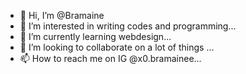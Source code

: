 - 👋 Hi, I’m @Bramaine
- 👀 I’m interested in writing codes and programming...
- 🌱 I’m currently learning webdesign...
- 💞️ I’m looking to collaborate on a lot of things ...
- 📫 How to reach me on IG @x0.bramainee...

<!---
Bramaine/Bramaine is a ✨ special ✨ repository because its `README.md` (this file) appears on your GitHub profile.
You can click the Preview link to take a look at your changes.
--->
